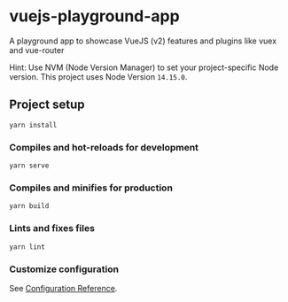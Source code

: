 # vuejs-playground-app
A playground app to showcase VueJS (v2) features and plugins like vuex and vue-router

Hint: Use NVM (Node Version Manager) to set your project-specific Node version. This project uses Node Version `14.15.0`.

## Project setup
```
yarn install
```

### Compiles and hot-reloads for development
```
yarn serve
```

### Compiles and minifies for production
```
yarn build
```

### Lints and fixes files
```
yarn lint
```

### Customize configuration
See [Configuration Reference](https://cli.vuejs.org/config/).

